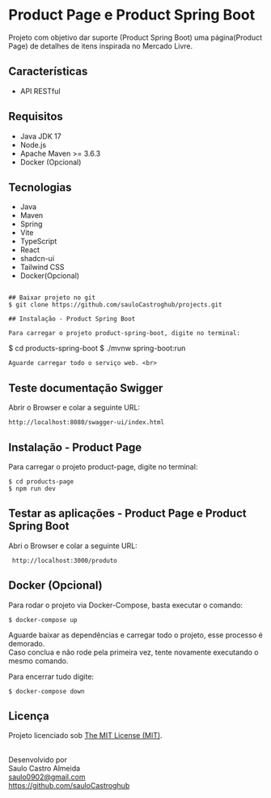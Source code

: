# Product Page e Product Spring Boot

Projeto com objetivo dar suporte (Product Spring Boot) uma página(Product Page) de detalhes de itens inspirada no Mercado Livre.

## Características 

- API RESTful

## Requisitos

- Java JDK 17
- Node.js
- Apache Maven >= 3.6.3 
- Docker (Opcional)

## Tecnologias

- Java
- Maven
- Spring
- Vite
- TypeScript
- React
- shadcn-ui
- Tailwind CSS
- Docker(Opcional)

```

## Baixar projeto no git
$ git clone https://github.com/sauloCastroghub/projects.git

## Instalação - Product Spring Boot

Para carregar o projeto product-spring-boot, digite no terminal:

```
$ cd products-spring-boot
$ ./mvnw spring-boot:run 

```
Aguarde carregar todo o serviço web. <br>

```
## Teste documentação Swigger

Abrir o Browser e colar a seguinte URL:

```
http://localhost:8080/swagger-ui/index.html

```

## Instalação - Product Page

Para carregar o projeto product-page, digite no terminal:

```
$ cd products-page
$ npm run dev

```

## Testar as aplicações - Product Page e Product Spring Boot

Abri o Browser e colar a seguinte URL:

``` 
 http://localhost:3000/produto

```
 
## Docker (Opcional)

Para rodar o projeto via Docker-Compose, basta executar o comando:

```
$ docker-compose up
```

Aguarde baixar as dependências e carregar todo o projeto, esse processo é demorado. <br>
Caso conclua e não rode pela primeira vez, tente novamente executando o mesmo comando. <br>

Para encerrar tudo digite:

```
$ docker-compose down
```


## Licença

Projeto licenciado sob <a href="LICENSE">The MIT License (MIT)</a>.<br><br>

Desenvolvido por<br>
Saulo Castro Almeida<br>
saulo0902@gmail.com<br>
https://github.com/sauloCastroghub<br>
